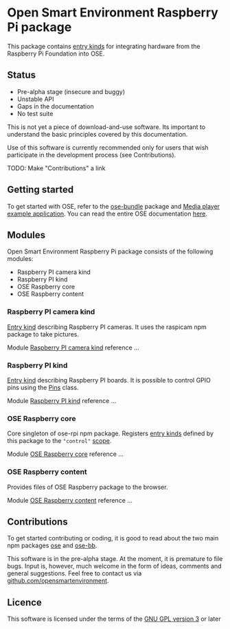 # Open Smart Environment Raspberry Pi package

This package contains [entry kinds](http://opensmartenvironment.github.io/doc/classes/ose.lib.kind.html) for integrating hardware from
the Raspberry Pi Foundation into OSE.

## Status
- Pre-alpha stage (insecure and buggy)
- Unstable API
- Gaps in the documentation
- No test suite

This is not yet a piece of download-and-use software. Its important
to understand the basic principles covered by this documentation.

Use of this software is currently recommended only for users that
wish participate in the development process (see Contributions).

TODO: Make "Contributions" a link

## Getting started
To get started with OSE, refer to the [ose-bundle](http://opensmartenvironment.github.io/doc/modules/bundle.html) package and
[Media player example application](http://opensmartenvironment.github.io/doc/modules/bundle.media.html). You can read the entire OSE
documentation [here]( http://opensmartenvironment.github.io/doc).

## Modules
Open Smart Environment Raspberry Pi package consists of the following modules:
- Raspberry PI camera kind
- Raspberry PI kind
- OSE Raspberry core
- OSE Raspberry content

### Raspberry PI camera kind
[Entry kind](http://opensmartenvironment.github.io/doc/classes/ose.lib.kind.html) describing Raspberry PI cameras. It uses the raspicam
npm package to take pictures.

Module [Raspberry PI camera kind](http://opensmartenvironment.github.io/doc/classes/rpi.lib.camera.html) reference ... 

### Raspberry PI kind
[Entry kind](http://opensmartenvironment.github.io/doc/classes/ose.lib.kind.html) describing Raspberry PI boards. It is possible to
control GPIO pins using the [Pins](http://opensmartenvironment.github.io/doc/modules/control.pin.html) class.

Module [Raspberry PI kind](http://opensmartenvironment.github.io/doc/classes/rpi.lib.rpi.html) reference ... 

### OSE Raspberry core
Core singleton of ose-rpi npm package. Registers [entry kinds](http://opensmartenvironment.github.io/doc/classes/ose.lib.kind.html)
defined by this package to the `"control"` [scope](http://opensmartenvironment.github.io/doc/classes/ose.lib.scope.html).

Module [OSE Raspberry core](http://opensmartenvironment.github.io/doc/classes/rpi.lib.html) reference ... 

### OSE Raspberry content
Provides files of OSE Raspberry package to the browser.

Module [OSE Raspberry content](http://opensmartenvironment.github.io/doc/classes/rpi.content.html) reference ... 

## Contributions
To get started contributing or coding, it is good to read about the
two main npm packages [ose](http://opensmartenvironment.github.io/doc/modules/ose.html) and [ose-bb](http://opensmartenvironment.github.io/doc/modules/bb.html).

This software is in the pre-alpha stage. At the moment, it is
premature to file bugs. Input is, however, much welcome in the form
of ideas, comments and general suggestions.  Feel free to contact
us via
[github.com/opensmartenvironment](https://github.com/opensmartenvironment).

## Licence
This software is licensed under the terms of the [GNU GPL version
3](../LICENCE) or later
